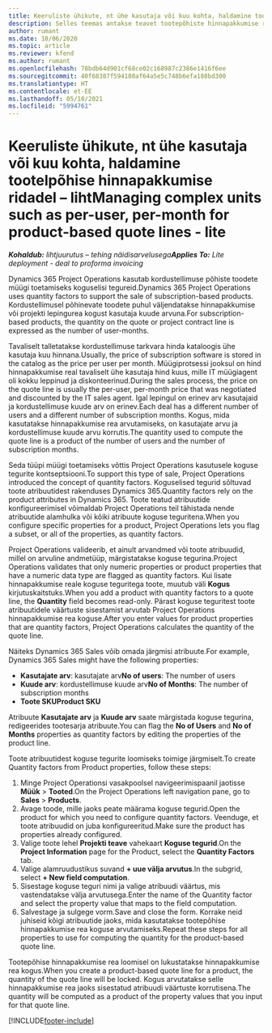```yaml
---
title: Keeruliste ühikute, nt ühe kasutaja või kuu kohta, haldamine tootelpõhise hinnapakkumise ridadel – liht
description: Selles teemas antakse teavet tootepõhiste hinnapakkumise ridade kompleksühikute halduse kohta.
author: rumant
ms.date: 10/06/2020
ms.topic: article
ms.reviewer: kfend
ms.author: rumant
ms.openlocfilehash: 78bdb64d901cf68ce02c168987c2386e1416f6ee
ms.sourcegitcommit: 40f68387f594180af64a5e5c748b6efa188bd300
ms.translationtype: HT
ms.contentlocale: et-EE
ms.lasthandoff: 05/10/2021
ms.locfileid: "5994761"
---
```

# <a name="managing-complex-units-such-as-per-user-per-month-for-product-based-quote-lines---lite"></a><span data-ttu-id="d1f0b-103">Keeruliste ühikute, nt ühe kasutaja või kuu kohta, haldamine tootelpõhise hinnapakkumise ridadel – liht</span><span class="sxs-lookup"><span data-stu-id="d1f0b-103">Managing complex units such as per-user, per-month for product-based quote lines - lite</span></span>

<span data-ttu-id="d1f0b-104">_**Kohaldub:** lihtjuurutus – tehing näidisarvelusega_</span><span class="sxs-lookup"><span data-stu-id="d1f0b-104">_**Applies To:** Lite deployment - deal to proforma invoicing_</span></span>

<span data-ttu-id="d1f0b-105">Dynamics 365 Project Operations kasutab kordustellimuse põhiste toodete müügi toetamiseks koguselisi tegureid.</span><span class="sxs-lookup"><span data-stu-id="d1f0b-105">Dynamics 365 Project Operations uses quantity factors to support the sale of subscription-based products.</span></span> <span data-ttu-id="d1f0b-106">Kordustellimusel põhinevate toodete puhul väljendatakse hinnapakkumise või projekti lepingurea kogust kasutaja kuude arvuna.</span><span class="sxs-lookup"><span data-stu-id="d1f0b-106">For subscription-based products, the quantity on the quote or project contract line is expressed as the number of user-months.</span></span>

<span data-ttu-id="d1f0b-107">Tavaliselt talletatakse kordustellimuse tarkvara hinda kataloogis ühe kasutaja kuu hinnana.</span><span class="sxs-lookup"><span data-stu-id="d1f0b-107">Usually, the price of subscription software is stored in the catalog as the price per user per month.</span></span> <span data-ttu-id="d1f0b-108">Müügiprotsessi jooksul on hind hinnapakkumise real tavaliselt ühe kasutaja hind kuus, mille IT müügiagent oli kokku leppinud ja diskonteerinud.</span><span class="sxs-lookup"><span data-stu-id="d1f0b-108">During the sales process, the price on the quote line is usually the per-user, per-month price that was negotiated and discounted by the IT sales agent.</span></span> <span data-ttu-id="d1f0b-109">Igal lepingul on erinev arv kasutajaid ja kordustellimuse kuude arv on erinev.</span><span class="sxs-lookup"><span data-stu-id="d1f0b-109">Each deal has a different number of users and a different number of subscription months.</span></span> <span data-ttu-id="d1f0b-110">Kogus, mida kasutatakse hinnapakkumise rea arvutamiseks, on kasutajate arvu ja kordustellimuse kuude arvu korrutis.</span><span class="sxs-lookup"><span data-stu-id="d1f0b-110">The quantity used to compute the quote line is a product of the number of users and the number of subscription months.</span></span>

<span data-ttu-id="d1f0b-111">Seda tüüpi müügi toetamiseks võttis Project Operations kasutusele koguse tegurite kontseptsiooni.</span><span class="sxs-lookup"><span data-stu-id="d1f0b-111">To support this type of sale, Project Operations introduced the concept of quantity factors.</span></span> <span data-ttu-id="d1f0b-112">Koguselised tegurid sõltuvad toote atribuutidest rakenduses Dynamics 365.</span><span class="sxs-lookup"><span data-stu-id="d1f0b-112">Quantity factors rely on the product attributes in Dynamics 365.</span></span> <span data-ttu-id="d1f0b-113">Toote teatud atribuutide konfigureerimisel võimaldab Project Operations teil tähistada nende atribuutide alamhulka või kõiki atribuute koguse teguritena.</span><span class="sxs-lookup"><span data-stu-id="d1f0b-113">When you configure specific properties for a product, Project Operations lets you flag a subset, or all of the properties, as quantity factors.</span></span>

<span data-ttu-id="d1f0b-114">Project Operations valideerib, et ainult arvandmed või toote atribuudid, millel on arvuline andmetüüp, märgistatakse koguse tegurina.</span><span class="sxs-lookup"><span data-stu-id="d1f0b-114">Project Operations validates that only numeric properties or product properties that have a numeric data type are flagged as quantity factors.</span></span> <span data-ttu-id="d1f0b-115">Kui lisate hinnapakkumise reale koguse teguritega toote, muutub väli **Kogus** kirjutuskaitstuks.</span><span class="sxs-lookup"><span data-stu-id="d1f0b-115">When you add a product with quantity factors to a quote line, the **Quantity** field becomes read-only.</span></span> <span data-ttu-id="d1f0b-116">Pärast koguse teguritest toote atribuutidele väärtuste sisestamist arvutab Project Operations hinnapakkumise rea koguse.</span><span class="sxs-lookup"><span data-stu-id="d1f0b-116">After you enter values for product properties that are quantity factors, Project Operations calculates the quantity of the quote line.</span></span>

<span data-ttu-id="d1f0b-117">Näiteks Dynamics 365 Sales võib omada järgmisi atribuute.</span><span class="sxs-lookup"><span data-stu-id="d1f0b-117">For example, Dynamics 365 Sales might have the following properties:</span></span>

- <span data-ttu-id="d1f0b-118">**Kasutajate arv**: kasutajate arv</span><span class="sxs-lookup"><span data-stu-id="d1f0b-118">**No of users**: The number of users</span></span>
- <span data-ttu-id="d1f0b-119">**Kuude arv**: kordustellimuse kuude arv</span><span class="sxs-lookup"><span data-stu-id="d1f0b-119">**No of Months**: The number of subscription months</span></span>
- <span data-ttu-id="d1f0b-120">**Toote SKU**</span><span class="sxs-lookup"><span data-stu-id="d1f0b-120">**Product SKU**</span></span>

<span data-ttu-id="d1f0b-121">Atribuute **Kasutajate arv** ja **Kuude arv** saate märgistada koguse tegurina, redigeerides tootesarja atribuute.</span><span class="sxs-lookup"><span data-stu-id="d1f0b-121">You can flag the **No of Users** and **No of Months** properties as quantity factors by editing the properties of the product line.</span></span>

<span data-ttu-id="d1f0b-122">Toote atribuutidest koguse tegurite loomiseks toimige järgmiselt.</span><span class="sxs-lookup"><span data-stu-id="d1f0b-122">To create Quantity factors from Product properties, follow these steps:</span></span>

1. <span data-ttu-id="d1f0b-123">Minge Project Operationsi vasakpoolsel navigeerimispaanil jaotisse **Müük** > **Tooted**.</span><span class="sxs-lookup"><span data-stu-id="d1f0b-123">On the Project Operations left navigation pane, go to **Sales** > **Products**.</span></span>
2. <span data-ttu-id="d1f0b-124">Avage toode, mille jaoks peate määrama koguse tegurid.</span><span class="sxs-lookup"><span data-stu-id="d1f0b-124">Open the product for which you need to configure quantity factors.</span></span> <span data-ttu-id="d1f0b-125">Veenduge, et toote atribuudid on juba konfigureeritud.</span><span class="sxs-lookup"><span data-stu-id="d1f0b-125">Make sure the product has properties already configured.</span></span>
3. <span data-ttu-id="d1f0b-126">Valige toote lehel **Projekti teave** vahekaart **Koguse tegurid**.</span><span class="sxs-lookup"><span data-stu-id="d1f0b-126">On the **Project Information** page for the Product, select the **Quantity Factors** tab.</span></span>
4. <span data-ttu-id="d1f0b-127">Valige alamruudustikus suvand **+ uue välja arvutus**.</span><span class="sxs-lookup"><span data-stu-id="d1f0b-127">In the subgrid, select **+ New field computation**.</span></span>
5. <span data-ttu-id="d1f0b-128">Sisestage koguse teguri nimi ja valige atribuudi väärtus, mis vastendatakse välja arvutusega.</span><span class="sxs-lookup"><span data-stu-id="d1f0b-128">Enter the name of the Quantity factor and select the property value that maps to the field computation.</span></span>
6. <span data-ttu-id="d1f0b-129">Salvestage ja sulgege vorm.</span><span class="sxs-lookup"><span data-stu-id="d1f0b-129">Save and close the form.</span></span> <span data-ttu-id="d1f0b-130">Korrake neid juhiseid kõigi atribuutide jaoks, mida kasutatakse tootepõhise hinnapakkumise rea koguse arvutamiseks.</span><span class="sxs-lookup"><span data-stu-id="d1f0b-130">Repeat these steps for all properties to use for computing the quantity for the product-based quote line.</span></span>

<span data-ttu-id="d1f0b-131">Tootepõhise hinnapakkumise rea loomisel on lukustatakse hinnapakkumise rea kogus.</span><span class="sxs-lookup"><span data-stu-id="d1f0b-131">When you create a product-based quote line for a product, the quantity of the quote line will be locked.</span></span> <span data-ttu-id="d1f0b-132">Kogus arvutatakse selle hinnapakkumise rea jaoks sisestatud atribuudi väärtuste korrutisena.</span><span class="sxs-lookup"><span data-stu-id="d1f0b-132">The quantity will be computed as a product of the property values that you input for that quote line.</span></span>


[!INCLUDE[footer-include](../../includes/footer-banner.md)]